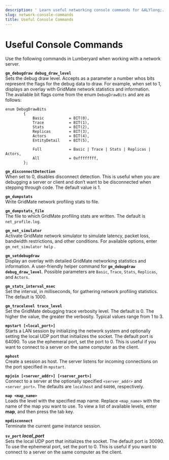 ```yaml
---
description: ' Learn useful networking console commands for &ALYlong;. '
slug: network-console-commands
title: Useful Console Commands
---
```

# Useful Console Commands<a name="network-console-commands"></a>

Use the following commands in Lumberyard when working with a network server\.

**`gm_debugdraw debug_draw_level`**  
Sets the debug draw level\. Accepts as a parameter a number whos bits represent the flags for the debug data to draw\. For example, when set to 1, displays an overlay with GridMate network statistics and information\.   
The available bit flags come from the enum `DebugDrawBits` and are as follows:  

```
enum DebugDrawBits
        {
            Basic           = BIT(0),
            Trace           = BIT(1),
            Stats           = BIT(2),
            Replicas        = BIT(3),
            Actors          = BIT(4),
            EntityDetail    = BIT(5),

            Full            = Basic | Trace | Stats | Replicas | Actors,
            All             = 0xffffffff,
        };
```

**`gm_disconnectDetection`**  
When set to 0, disables disconnect detection\. This is useful when you are debugging a server or client and don’t want to be disconnected when stepping through code\. The default value is 1\.

**`gm_dumpstats`**  
Write GridMate network profiling stats to file\.

**`gm_dumpstats_file`**  
 The file to which GridMate profiling stats are written\. The default is `net_profile.log`\.

**`gm_net_simulator`**  
Activate GridMate network simulator to simulate latency, packet loss, bandwidth restrictions, and other conditions\. For available options, enter `gm_net_simulator help` \.

**`gm_setdebugdraw`**  
Display an overlay with detailed GridMate networking statistics and information\. A user\-friendly helper command for **`gm_debugdraw debug_draw_level`**\. Possible parameters are `Basic`, `Trace`, `Stats`, `Replicas`, and `Actors`\.

**`gm_stats_interval_msec`**  
Set the interval, in milliseconds, for gathering network profiling statistics\. The default is 1000\.

**`gm_tracelevel trace_level`**  
Set the GridMate debugging trace verbosity level\. The default is 0\. The higher the value, the greater the verbosity\. Typical values range from 1 to 3\.

**`mpstart [<local_port>]`**  
Starts a LAN session by initializing the network system and optionally setting the local UDP port that initializes the socket\. The default port is 64090\. To use the ephemeral port, set the port to 0\. This is useful if you want to connect to a server on the same computer as the client\.

**`mphost`**  
Create a session as host\. The server listens for incoming connections on the port specified in `mpstart`\.

**`mpjoin [<server_addr>] [<server_port>]`**  
Connect to a server at the optionally specified `<server_addr>` and `<server_port>`\. The defaults are `localhost` and `64090`, respectively\.

**`map <map_name>`**  
Loads the level with the specified map name\. Replace `<map_name>` with the name of the map you want to use\. To view a list of available levels, enter **map**, and then press the tab key\.

**`mpdisconnect`**  
Terminate the current game instance session\.

**`sv_port` *local\_port***  
Sets the local UDP port that initializes the socket\. The default port is 30090\. To use the ephemeral port, set the port to 0\. This is useful if you want to connect to a server on the same computer as the client\.